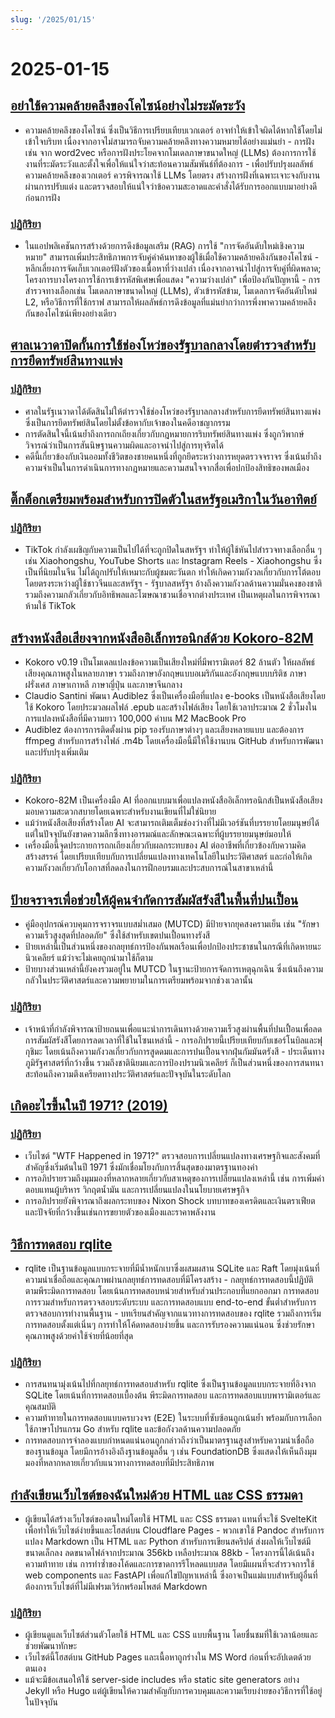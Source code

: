 ```yaml
---
slug: '/2025/01/15'
---
```


# 2025-01-15

## [อย่าใช้ความคล้ายคลึงของโคไซน์อย่างไม่ระมัดระวัง](https://p.migdal.pl/blog/2025/01/dont-use-cosine-similarity/)

- ความคล้ายคลึงของโคไซน์ ซึ่งเป็นวิธีการเปรียบเทียบเวกเตอร์ อาจทำให้เข้าใจผิดได้หากใช้โดยไม่เข้าใจบริบท เนื่องจากอาจไม่สามารถจับความคล้ายคลึงทางความหมายได้อย่างแม่นยำ - การฝัง เช่น จาก word2vec หรือการฝังประโยคจากโมเดลภาษาขนาดใหญ่ (LLMs) ต้องการการใช้งานที่ระมัดระวังและตั้งใจเพื่อให้แน่ใจว่าสะท้อนความสัมพันธ์ที่ต้องการ - เพื่อปรับปรุงผลลัพธ์ความคล้ายคลึงของเวกเตอร์ ควรพิจารณาใช้ LLMs โดยตรง สร้างการฝังที่เฉพาะเจาะจงกับงานผ่านการปรับแต่ง และตรวจสอบให้แน่ใจว่าข้อความสะอาดและคำสั่งได้รับการออกแบบมาอย่างดีก่อนการฝัง

### [ปฏิกิริยา](https://news.ycombinator.com/item?id=42704078)

- ในแอปพลิเคชันการสร้างด้วยการดึงข้อมูลเสริม (RAG) การใช้ "การจัดอันดับใหม่เชิงความหมาย" สามารถเพิ่มประสิทธิภาพการจับคู่คำค้นหาของผู้ใช้เมื่อใช้ความคล้ายคลึงกันของโคไซน์ - หลีกเลี่ยงการจัดเก็บเวกเตอร์ฝังตัวของเนื้อหาที่ว่างเปล่า เนื่องจากอาจนำไปสู่การจับคู่ที่ผิดพลาด; โครงการบางโครงการใช้การเข้ารหัสพิเศษเพื่อแสดง "ความว่างเปล่า" เพื่อป้องกันปัญหานี้ - การสำรวจทางเลือกเช่น โมเดลภาษาขนาดใหญ่ (LLMs), ตัวเข้ารหัสข้าม, โมเดลการจัดอันดับใหม่ L2, หรือวิธีการที่ใช้กราฟ สามารถให้ผลลัพธ์การดึงข้อมูลที่แม่นยำกว่าการพึ่งพาความคล้ายคลึงกันของโคไซน์เพียงอย่างเดียว

## [ศาลเนวาดาปิดกั้นการใช้ช่องโหว่ของรัฐบาลกลางโดยตำรวจสำหรับการยึดทรัพย์สินทางแพ่ง](https://ij.org/press-release/nevada-court-shuts-down-police-use-of-federal-loophole-for-civil-forfeiture/)

### [ปฏิกิริยา](https://news.ycombinator.com/item?id=42707573)

- ศาลในรัฐเนวาดาได้ตัดสินไม่ให้ตำรวจใช้ช่องโหว่ของรัฐบาลกลางสำหรับการยึดทรัพย์สินทางแพ่ง ซึ่งเป็นการยึดทรัพย์สินโดยไม่ตั้งข้อหากับเจ้าของในคดีอาชญากรรม
- การตัดสินใจนี้เน้นย้ำถึงการถกเถียงเกี่ยวกับกฎหมายการริบทรัพย์สินทางแพ่ง ซึ่งถูกวิพากษ์วิจารณ์ว่าเป็นการสันนิษฐานความผิดและอาจนำไปสู่การทุจริตได้
- คดีนี้เกี่ยวข้องกับเงินออมทั้งชีวิตของชายคนหนึ่งที่ถูกยึดระหว่างการหยุดตรวจจราจร ซึ่งเน้นย้ำถึงความจำเป็นในการดำเนินการทางกฎหมายและความสนใจจากสื่อเพื่อปกป้องสิทธิของพลเมือง

## [ติ๊กต็อกเตรียมพร้อมสำหรับการปิดตัวในสหรัฐอเมริกาในวันอาทิตย์](https://www.reuters.com/technology/tiktok-preparing-us-shut-off-sunday-information-reports-2025-01-15/)

### [ปฏิกิริยา](https://news.ycombinator.com/item?id=42710339)

- TikTok กำลังเผชิญกับความเป็นไปได้ที่จะถูกปิดในสหรัฐฯ ทำให้ผู้ใช้หันไปสำรวจทางเลือกอื่น ๆ เช่น Xiaohongshu, YouTube Shorts และ Instagram Reels - Xiaohongshu ซึ่งเป็นที่นิยมในจีน ไม่ได้ถูกปรับให้เหมาะกับผู้ชมตะวันตก ทำให้เกิดความกังวลเกี่ยวกับการโต้ตอบโดยตรงระหว่างผู้ใช้ชาวจีนและสหรัฐฯ - รัฐบาลสหรัฐฯ อ้างถึงความกังวลด้านความมั่นคงของชาติ รวมถึงความกลัวเกี่ยวกับอิทธิพลและโฆษณาชวนเชื่อจากต่างประเทศ เป็นเหตุผลในการพิจารณาห้ามใช้ TikTok

## [สร้างหนังสือเสียงจากหนังสืออิเล็กทรอนิกส์ด้วย Kokoro-82M](https://claudio.uk/posts/epub-to-audiobook.html)

- Kokoro v0.19 เป็นโมเดลแปลงข้อความเป็นเสียงใหม่ที่มีพารามิเตอร์ 82 ล้านตัว ให้ผลลัพธ์เสียงคุณภาพสูงในหลายภาษา รวมถึงภาษาอังกฤษแบบอเมริกันและอังกฤษแบบบริติช ภาษาฝรั่งเศส ภาษาเกาหลี ภาษาญี่ปุ่น และภาษาจีนกลาง
- Claudio Santini พัฒนา Audiblez ซึ่งเป็นเครื่องมือที่แปลง e-books เป็นหนังสือเสียงโดยใช้ Kokoro โดยประมวลผลไฟล์ .epub และสร้างไฟล์เสียง โดยใช้เวลาประมาณ 2 ชั่วโมงในการแปลงหนังสือที่มีความยาว 100,000 คำบน M2 MacBook Pro
- Audiblez ต้องการการติดตั้งผ่าน pip รองรับภาษาต่างๆ และเสียงหลายแบบ และต้องการ ffmpeg สำหรับการสร้างไฟล์ .m4b โดยเครื่องมือนี้มีให้ใช้งานบน GitHub สำหรับการพัฒนาและปรับปรุงเพิ่มเติม

### [ปฏิกิริยา](https://news.ycombinator.com/item?id=42708773)

- Kokoro-82M เป็นเครื่องมือ AI ที่ออกแบบมาเพื่อแปลงหนังสืออิเล็กทรอนิกส์เป็นหนังสือเสียง มอบความสะดวกสบายโดยเฉพาะสำหรับงานเขียนที่ไม่ใช่นิยาย
- แม้ว่าหนังสือเสียงที่สร้างโดย AI จะสามารถเติมเต็มช่องว่างที่ไม่มีเวอร์ชันที่บรรยายโดยมนุษย์ได้ แต่ในปัจจุบันยังขาดความลึกซึ้งทางอารมณ์และลักษณะเฉพาะที่ผู้บรรยายมนุษย์มอบให้
- เครื่องมือนี้จุดประกายการถกเถียงเกี่ยวกับผลกระทบของ AI ต่ออาชีพที่เกี่ยวข้องกับความคิดสร้างสรรค์ โดยเปรียบเทียบกับการเปลี่ยนแปลงทางเทคโนโลยีในประวัติศาสตร์ และก่อให้เกิดความกังวลเกี่ยวกับโอกาสที่ลดลงในการฝึกอบรมและประสบการณ์ในสาขาเหล่านี้

## [ป้ายจราจรเพื่อช่วยให้ผู้คนจำกัดการสัมผัสรังสีในพื้นที่ปนเปื้อน](https://www.theautopian.com/if-you-ever-see-this-speed-sign-youre-probably-going-to-die/)

- คู่มืออุปกรณ์ควบคุมการจราจรแบบสม่ำเสมอ (MUTCD) มีป้ายจากยุคสงครามเย็น เช่น "รักษาความเร็วสูงสุดที่ปลอดภัย" ซึ่งใช้สำหรับเขตปนเปื้อนทางรังสี
- ป้ายเหล่านี้เป็นส่วนหนึ่งของกลยุทธ์การป้องกันพลเรือนเพื่อปกป้องประชาชนในกรณีที่เกิดหายนะนิวเคลียร์ แม้ว่าจะไม่เคยถูกนำมาใช้ก็ตาม
- ป้ายบางส่วนเหล่านี้ยังคงรวมอยู่ใน MUTCD ในฐานะป้ายการจัดการเหตุฉุกเฉิน ซึ่งเน้นถึงความกลัวในประวัติศาสตร์และความพยายามในการเตรียมพร้อมจากช่วงเวลานั้น

### [ปฏิกิริยา](https://news.ycombinator.com/item?id=42704491)

- เจ้าหน้าที่กำลังพิจารณาป้ายถนนเพื่อแนะนำการเดินทางด้วยความเร็วสูงผ่านพื้นที่ปนเปื้อนเพื่อลดการสัมผัสรังสีโดยการลดเวลาที่ใช้ในโซนเหล่านี้ - การอภิปรายนี้เปรียบเทียบกับเชอร์โนบิลและฟุกุชิมะ โดยเน้นถึงความกังวลเกี่ยวกับการสูดดมและการปนเปื้อนจากฝุ่นกัมมันตรังสี - ประเด็นทางภูมิรัฐศาสตร์ที่กว้างขึ้น รวมถึงชาตินิยมและการป้องปรามนิวเคลียร์ ก็เป็นส่วนหนึ่งของการสนทนา สะท้อนถึงความตึงเครียดทางประวัติศาสตร์และปัจจุบันในระดับโลก

## [เกิดอะไรขึ้นในปี 1971? (2019)](https://wtfhappenedin1971.com/)

### [ปฏิกิริยา](https://news.ycombinator.com/item?id=42711781)

- เว็บไซต์ "WTF Happened in 1971?" ตรวจสอบการเปลี่ยนแปลงทางเศรษฐกิจและสังคมที่สำคัญซึ่งเริ่มต้นในปี 1971 ซึ่งมักเชื่อมโยงกับการสิ้นสุดของมาตรฐานทองคำ
- การอภิปรายรวมถึงมุมมองที่หลากหลายเกี่ยวกับสาเหตุของการเปลี่ยนแปลงเหล่านี้ เช่น การเพิ่มค่าตอบแทนผู้บริหาร วิกฤตน้ำมัน และการเปลี่ยนแปลงในนโยบายเศรษฐกิจ
- การอภิปรายยังพิจารณาถึงผลกระทบของ Nixon Shock บทบาทของเครดิตและเงินตราเฟียต และปัจจัยที่กว้างขึ้นเช่นการขยายตัวของเมืองและราคาพลังงาน

## [วิธีการทดสอบ rqlite](https://philipotoole.com/how-is-rqlite-tested/)

- rqlite เป็นฐานข้อมูลแบบกระจายที่มีน้ำหนักเบาซึ่งผสมผสาน SQLite และ Raft โดยมุ่งเน้นที่ความน่าเชื่อถือและคุณภาพผ่านกลยุทธ์การทดสอบที่มีโครงสร้าง - กลยุทธ์การทดสอบนี้ปฏิบัติตามพีระมิดการทดสอบ โดยเน้นการทดสอบหน่วยสำหรับส่วนประกอบที่แยกออกมา การทดสอบการรวมสำหรับการตรวจสอบระดับระบบ และการทดสอบแบบ end-to-end ขั้นต่ำสำหรับการตรวจสอบการทำงานพื้นฐาน - บทเรียนสำคัญจากแนวทางการทดสอบของ rqlite รวมถึงการเริ่มการทดสอบตั้งแต่เนิ่นๆ การทำให้โค้ดทดสอบง่ายขึ้น และการรับรองความแน่นอน ซึ่งช่วยรักษาคุณภาพสูงด้วยค่าใช้จ่ายที่น้อยที่สุด

### [ปฏิกิริยา](https://news.ycombinator.com/item?id=42703282)

- การสนทนามุ่งเน้นไปที่กลยุทธ์การทดสอบสำหรับ rqlite ซึ่งเป็นฐานข้อมูลแบบกระจายที่อิงจาก SQLite โดยเน้นที่การทดสอบเบื้องต้น พีระมิดการทดสอบ และการทดสอบแบบพารามิเตอร์และคุณสมบัติ
- ความท้าทายในการทดสอบแบบครบวงจร (E2E) ในระบบที่ซับซ้อนถูกเน้นย้ำ พร้อมกับการเลือกใช้ภาษาโปรแกรม Go สำหรับ rqlite และข้อกังวลด้านความปลอดภัย
- การทดสอบการจำลองแบบกำหนดแน่นอนถูกกล่าวถึงว่าเป็นมาตรฐานสูงสำหรับความน่าเชื่อถือของฐานข้อมูล โดยมีการอ้างอิงถึงฐานข้อมูลอื่น ๆ เช่น FoundationDB ซึ่งแสดงให้เห็นถึงมุมมองที่หลากหลายเกี่ยวกับแนวทางการทดสอบที่มีประสิทธิภาพ

## [กำลังเขียนเว็บไซต์ของฉันใหม่ด้วย HTML และ CSS ธรรมดา](https://www.vijayp.dev/blog/rewrite-plain-html/)

- ผู้เขียนได้สร้างเว็บไซต์ของตนใหม่โดยใช้ HTML และ CSS ธรรมดา แทนที่จะใช้ SvelteKit เพื่อทำให้เว็บไซต์ง่ายขึ้นและโฮสต์บน Cloudflare Pages - พวกเขาใช้ Pandoc สำหรับการแปลง Markdown เป็น HTML และ Python สำหรับการเขียนสคริปต์ ส่งผลให้เว็บไซต์มีขนาดเล็กลง ลดขนาดไฟล์จากประมาณ 356kb เหลือประมาณ 88kb - โครงการนี้ได้เน้นถึงความท้าทาย เช่น การทำซ้ำของโค้ดและการขาดการรีโหลดแบบสด โดยมีแผนที่จะสำรวจการใช้ web components และ FastAPI เพื่อแก้ไขปัญหาเหล่านี้ ซึ่งอาจเป็นแม่แบบสำหรับผู้อื่นที่ต้องการเว็บไซต์ที่ไม่มีเฟรมเวิร์กพร้อมโพสต์ Markdown

### [ปฏิกิริยา](https://news.ycombinator.com/item?id=42705077)

- ผู้เขียนดูแลเว็บไซต์ส่วนตัวโดยใช้ HTML และ CSS แบบพื้นฐาน โดยชื่นชมที่ใช้เวลาน้อยและช่วยพัฒนาทักษะ
- เว็บไซต์นี้โฮสต์บน GitHub Pages และเนื้อหาถูกร่างใน MS Word ก่อนที่จะอัปเดตด้วยตนเอง
- แม้จะมีข้อเสนอให้ใช้ server-side includes หรือ static site generators อย่าง Jekyll หรือ Hugo แต่ผู้เขียนให้ความสำคัญกับการควบคุมและความเรียบง่ายของวิธีการที่ใช้อยู่ในปัจจุบัน

<head>
  <meta property="og:title" content="อย่าใช้ความคล้ายคลึงของโคไซน์อย่างไม่ระมัดระวัง" />
  <meta property="og:type" content="website" />
  <meta property="og:image" content="https://og.cho.sh/api/og/?title=%E0%B8%AD%E0%B8%A2%E0%B9%88%E0%B8%B2%E0%B9%83%E0%B8%8A%E0%B9%89%E0%B8%84%E0%B8%A7%E0%B8%B2%E0%B8%A1%E0%B8%84%E0%B8%A5%E0%B9%89%E0%B8%B2%E0%B8%A2%E0%B8%84%E0%B8%A5%E0%B8%B6%E0%B8%87%E0%B8%82%E0%B8%AD%E0%B8%87%E0%B9%82%E0%B8%84%E0%B9%84%E0%B8%8B%E0%B8%99%E0%B9%8C%E0%B8%AD%E0%B8%A2%E0%B9%88%E0%B8%B2%E0%B8%87%E0%B9%84%E0%B8%A1%E0%B9%88%E0%B8%A3%E0%B8%B0%E0%B8%A1%E0%B8%B1%E0%B8%94%E0%B8%A3%E0%B8%B0%E0%B8%A7%E0%B8%B1%E0%B8%87&subheading=%E0%B8%A7%E0%B8%B1%E0%B8%99%E0%B8%9E%E0%B8%B8%E0%B8%98%E0%B8%97%E0%B8%B5%E0%B9%88%2015%20%E0%B8%A1%E0%B8%81%E0%B8%A3%E0%B8%B2%E0%B8%84%E0%B8%A1%202568%3A%20%E0%B8%AA%E0%B8%A3%E0%B8%B8%E0%B8%9B%E0%B8%82%E0%B9%88%E0%B8%B2%E0%B8%A7%E0%B9%81%E0%B8%AE%E0%B9%87%E0%B8%81%E0%B9%80%E0%B8%81%E0%B8%AD%E0%B8%A3%E0%B9%8C" />
</head>
